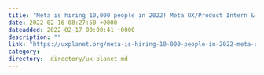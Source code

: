```yaml
---
title: "Meta is hiring 10,000 people in 2022! Meta UX/Product Intern & Newgard full interview guide."
date: 2022-02-16 08:27:50 +0000
dateadded: 2022-02-17 00:00:41 +0000
description: ""
link: "https://uxplanet.org/meta-is-hiring-10-000-people-in-2022-meta-ux-product-intern-newgard-full-interview-guide-c30671c8d0d1?source=rss----819cc2aaeee0---4"
category:
directory: _directory/ux-planet.md
---
```

